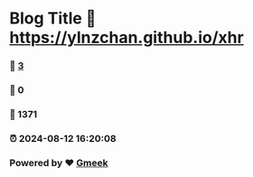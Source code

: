 # Blog Title :link: https://ylnzchan.github.io/xhr 
### :page_facing_up: [3](https://ylnzchan.github.io/xhr/tag.html) 
### :speech_balloon: 0 
### :hibiscus: 1371 
### :alarm_clock: 2024-08-12 16:20:08 
### Powered by :heart: [Gmeek](https://github.com/Meekdai/Gmeek)
